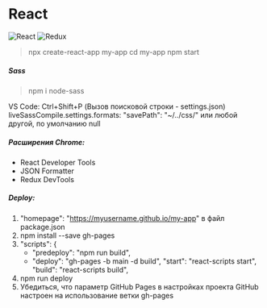 # React

![React](https://img.shields.io/badge/react-%2320232a.svg?style=for-the-badge&logo=react&logoColor=%2361DAFB)
![Redux](https://img.shields.io/badge/redux-%23593d88.svg?style=for-the-badge&logo=redux&logoColor=white)

>npx create-react-app my-app
>cd my-app
>npm start

##### Sass
>npm i node-sass

VS Code: Ctrl+Shift+P (Вызов поисковой строки - settings.json)
liveSassCompile.settings.formats:
"savePath": "~/../css/" или любой другой, по умолчанию null

##### Расширения Chrome:
* React Developer Tools
* JSON Formatter
* Redux DevTools

##### Deploy:
1.  "homepage": "https://myusername.github.io/my-app" в файл package.json
2.  npm install --save gh-pages
3.  "scripts": {
    + "predeploy": "npm run build",
    + "deploy": "gh-pages -b main -d build",
      "start": "react-scripts start",
      "build": "react-scripts build",
4.  npm run deploy
5.  Убедиться, что параметр GitHub Pages в настройках проекта GitHub настроен на использование ветки gh-pages
